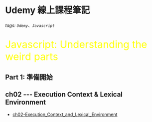 Udemy 線上課程筆記
===
###### tags: `Udemy`、`Javascript`

<font size=6 color=yellow>Javascript: Understanding the weird parts</font><br>

Part 1: 準備開始
---

ch02 --- Execution Context & Lexical Environment
---
- [ch02-Execution_Context_and_Lexical_Environment](./ch02-Execution_Context_and_Lexical_Environment)